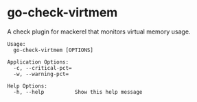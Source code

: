 # go-check-virtmem

A check plugin for mackerel that monitors virtual memory usage.

```
Usage:
  go-check-virtmem [OPTIONS]

Application Options:
  -c, --critical-pct=
  -w, --warning-pct=

Help Options:
  -h, --help          Show this help message
```
